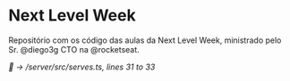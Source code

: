 # Next Level Week
Repositório com os código das aulas da Next Level Week, ministrado pelo Sr. @diego3g CTO na @rocketseat.

*💜 -> /server/src/serves.ts, lines 31 to 33*
